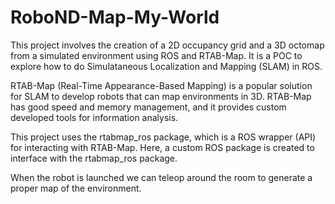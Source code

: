 # RoboND-Map-My-World

This project involves the creation of a 2D occupancy grid and a 3D octomap from a simulated environment using ROS and RTAB-Map. It is a POC to explore how to do Simulataneous Localization and Mapping (SLAM) in ROS.


RTAB-Map (Real-Time Appearance-Based Mapping) is a popular solution for SLAM to develop robots that can map environments in 3D. RTAB-Map has good speed and memory management, and it provides custom developed tools for information analysis. 

This project uses the rtabmap_ros package, which is a ROS wrapper (API) for interacting with RTAB-Map. Here, a custom ROS package is created to interface with the rtabmap_ros package. 

When the robot is launched we can teleop around the room to generate a proper map of the environment.
